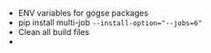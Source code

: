 * ENV variables for gogse packages
* pip install multi-job  `--install-option="--jobs=6"`
* Clean all build files
* 